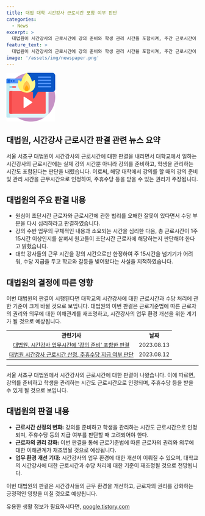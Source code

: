 ```yaml
---
title: 대법 대학 시간강사 근로시간 포함 여부 판단
categories:
  - News
excerpt: >
  대법원이 시간강사의 근로시간에 강의 준비와 학생 관리 시간을 포함시켜, 주간 근로시간이 15시간을 넘으면 수당을 받을 수 있다고 판단했다. 국립대의 비전업 시간강사들은 주당 12시간 미만 강의로 인해 낮은 강의료를 받고 주휴수당 등을 받지 못했다는 소송을 제기했는데, 대법원은 초단시간 근로자 여부를 심리하여 수당 문제를 재판하도록 하며, 강의 수반 업무의 구체적 내용과 소요되는 시간을 고려하여 판단해야 한다고 밝혔다.
feature_text: >
  대법원이 시간강사의 근로시간에 강의 준비와 학생 관리 시간을 포함시켜, 주간 근로시간이 15시간을 넘으면 수당을 받을 수 있다고 판단했다. 국립대의 비전업 시간강사들은 주당 12시간 미만 강의로 인해 낮은 강의료를 받고 주휴수당 등을 받지 못했다는 소송을 제기했는데, 대법원은 초단시간 근로자 여부를 심리하여 수당 문제를 재판하도록 하며, 강의 수반 업무의 구체적 내용과 소요되는 시간을 고려하여 판단해야 한다고 밝혔다.
image: '/assets/img/newspaper.png'
---
```


<p><img src="/assets/img/news.png" alt="rentncar 속보" /></p>

<h2>대법원, 시간강사 근로시간 판결 관련 뉴스 요약</h2>

<p data-ke-size="size16">서울 서초구 대법원이 시간강사의 근로시간에 대한 판결을 내리면서 대학교에서 일하는 시간강사의 근로시간에는 실제 강의 시간뿐 아니라 강의를 준비하고, 학생을 관리하는 시간도 포함된다는 판단을 내렸습니다. 이로써, 해당 대학에서 강의를 할 때의 강의 준비 및 관리 시간을 근무시간으로 인정하여, 주휴수당 등을 받을 수 있는 권리가 주장됩니다.</p>

<h2 data-ke-size="size26">대법원의 주요 판결 내용</h2>

<ul>
  <li>원심이 초단시간 근로자와 근로시간에 관한 법리를 오해한 잘못이 있다면서 수당 부분을 다시 심리하라고 판결하였습니다.</li>
  <li>강의 수반 업무의 구체적인 내용과 소요되는 시간을 심리한 다음, 총 근로시간이 1주 15시간 이상인지를 살펴서 원고들이 초단시간 근로자에 해당하는지 판단해야 한다고 밝혔습니다.</li>
  <li>대학 강사들의 근무 시간을 강의 시간으로만 한정하여 주 15시간을 넘기기가 어려워, 수당 지급을 두고 학교와 갈등을 빚어왔다는 사실을 지적하였습니다.</li>
</ul>

<h2 data-ke-size="size26">대법원의 결정에 따른 영향</h2>

<p data-ke-size="size16">이번 대법원의 판결이 시행된다면 대학교의 시간강사에 대한 근로시간과 수당 처리에 관한 기준이 크게 바뀔 것으로 보입니다. 대법원의 이번 판결은 근로기준법에 따른 근로자의 권리와 의무에 대한 이해관계를 재조명하고, 시간강사의 업무 환경 개선을 위한 계기가 될 것으로 예상됩니다.</p>

<table>
  <tr>
    <td style="text-align: center; height: 17px;"><b>관련기사</b></td>
    <td style="text-align: center; height: 17px;"><b>날짜</b></td>
  </tr>
  <tr>
    <td style="text-align: center; height: 17px;"><a href="https://www.examplearticlelink1.com">대법원, 시간강사 업무시간에 '강의 준비' 포함한 판결</a></td>
    <td style="text-align: center; height: 17px;">2023.08.13</td>
  </tr>
  <tr>
    <td style="text-align: center; height: 17px;"><a href="https://www.examplearticlelink2.com">대법원 시간강사 근로시간 산정, 주휴수당 지급 여부 판단</a></td>
    <td style="text-align: center; height: 17px;">2023.08.12</td>
  </tr>
</table>

<hr>

<p data-ke-size="size16">서울 서초구 대법원에서 시간강사의 근로시간에 대한 판결이 나왔습니다. 이에 따르면, 강의를 준비하고 학생을 관리하는 시간도 근로시간으로 인정되며, 주휴수당 등을 받을 수 있게 될 것으로 보입니다.</p>

<h2 data-ke-size="size26">대법원의 판결 내용</h2>

<ul>
  <li><b>근로시간 산정의 변화:</b> 강의를 준비하고 학생을 관리하는 시간도 근로시간으로 인정되며, 주휴수당 등의 지급 여부를 판단할 때 고려되어야 한다.</li>
  <li><b>근로자의 권리 강화:</b> 이번 판결을 통해 근로기준법에 따른 근로자의 권리와 의무에 대한 이해관계가 재조명될 것으로 예상됩니다.</li>
  <li><b>업무 환경 개선 기대:</b> 시간강사의 업무 환경에 대한 개선이 이뤄질 수 있으며, 대학교의 시간강사에 대한 근로시간과 수당 처리에 대한 기준이 재조정될 것으로 전망됩니다.</li>
</ul>

<p data-ke-size="size16">이번 대법원의 판결은 시간강사들의 근무 환경을 개선하고, 근로자의 권리를 강화하는 긍정적인 영향을 미칠 것으로 예상됩니다.</p>
유용한 생활 정보가 필요하시다면, <a href="https://qoogle.tistory.com" rel="dofollow">qoogle.tistory.com</a>



